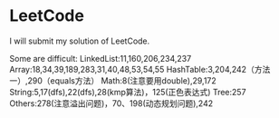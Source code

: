 # LeetCode

I will submit my solution of LeetCode.

Some  are difficult:
LinkedList:11,160,206,234,237
Array:18,34,39,189,283,31,40,48,53,54,55
HashTable:3,204,242（方法一）,290（equals方法）
Math:8(注意要用double),29,172
String:5,17(dfs),22(dfs),28(kmp算法)，125(正色表达式)
Tree:257
Others:278(注意溢出问题)，70、198(动态规划问题),242
